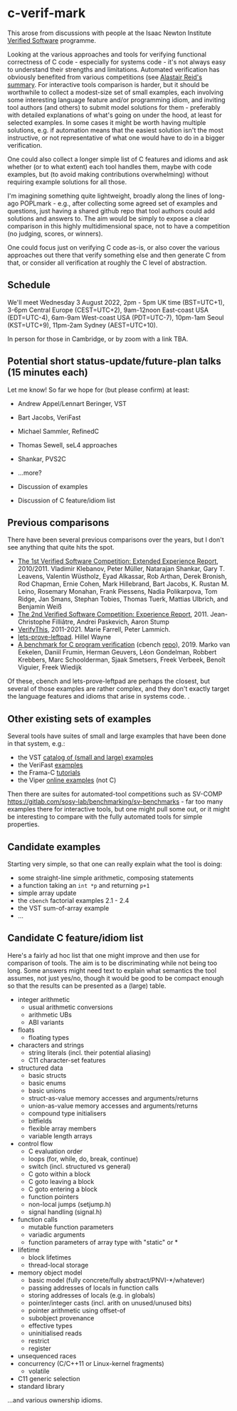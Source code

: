 # c-verif-mark

This arose from discussions with people at the Isaac Newton Institute [Verified Software](https://www.newton.ac.uk/event/vso2/) programme.

Looking at the various approaches and tools for verifying functional correctness of C code - especially for systems code - it's not always easy to understand their strengths and limitations.   Automated verification has obviously benefited from various competitions (see [Alastair Reid's summary](https://alastairreid.github.io/verification-competitions/).  For interactive tools comparison is harder, but it should be worthwhile to collect a modest-size set of small examples, each involving some interesting language feature and/or programming idiom, and inviting tool authors (and others) to submit model solutions for them - preferably with detailed explanations of what's going on under the hood, at least for selected examples.  In some cases it might be worth having multiple solutions, e.g. if automation means that the easiest solution isn't the most instructive, or not representative of what one would have to do in a bigger verification.

One could also collect a longer simple list of C features and idioms and ask whether (or to what extent) each tool handles them, maybe with code examples, but (to avoid making contributions overwhelming) without requiring example solutions for all those.

I'm imagining something quite lightweight, broadly along the lines of long-ago POPLmark - e.g., after collecting some agreed set of examples and questions, just having a shared github repo that tool authors could add solutions and answers to.  The aim would be simply to expose a clear comparison in this highly multidimensional space, not to have a competition (no judging, scores, or winners).

One could focus just on verifying C code as-is, or also cover the various approaches out there that verify something else and then generate C from that, or consider all verification at roughly the C level of abstraction. 

## Schedule

We'll meet Wednesday 3 August 2022, 2pm - 5pm UK time (BST=UTC+1), 3-6pm Central Europe (CEST=UTC+2), 9am-12noon East-coast USA (EDT=UTC-4), 6am-9am West-coast USA (PDT=UTC-7), 10pm-1am Seoul (KST=UTC+9), 11pm-2am Sydney (AEST=UTC+10).

In person for those in Cambridge, or by zoom with a link TBA. 

## Potential short status-update/future-plan talks (15 minutes each)

Let me know!  So far we hope for (but please confirm) at least: 

- Andrew Appel/Lennart Beringer, VST
- Bart Jacobs, VeriFast
- Michael Sammler, RefinedC 
- Thomas Sewell, seL4 approaches
- Shankar, PVS2C

- ...more? 

- Discussion of examples

- Discussion of C feature/idiom list


## Previous comparisons 

There have been several previous comparisons over the years,  but I don't see anything that quite hits the spot. 

- [The 1st Verified Software Competition: Extended Experience Report](https://www.microsoft.com/en-us/research/wp-content/uploads/2016/12/krml214.pdf), 2010/2011.  Vladimir Klebanov, Peter Müller, Natarajan Shankar, Gary T. Leavens, Valentin Wüstholz, Eyad Alkassar, Rob Arthan, Derek Bronish, Rod Chapman, Ernie Cohen, Mark Hillebrand, Bart Jacobs, K. Rustan M. Leino, Rosemary Monahan, Frank Piessens, Nadia Polikarpova, Tom Ridge, Jan Smans, Stephan Tobies, Thomas Tuerk, Mattias Ulbrich, and Benjamin Weiß
- [The 2nd Verified Software Competition: Experience Report](https://hal.inria.fr/hal-00798777/document), 2011. Jean-Christophe Filliâtre, Andrei Paskevich, Aaron Stump
- [VerifyThis](https://www.pm.inf.ethz.ch/research/verifythis.html), 2011-2021. Marie Farrell, Peter Lammich. 
- [lets-prove-leftpad](https://github.com/hwayne/lets-prove-leftpad). Hillel Wayne
- [A benchmark for C program verification](https://www.cs.ru.nl/~freek/cbench/cbench.pdf)  (cbench [repo](https://github.com/cverified/cbench/)), 2019. Marko van Eekelen, Daniil Frumin, Herman Geuvers, Léon Gondelman, Robbert Krebbers, Marc Schoolderman, Sjaak Smetsers, Freek Verbeek, Benoı̂t Viguier, Freek Wiedijk

Of these, cbench and lets-prove-leftpad are perhaps the closest, but several of those examples are rather complex, and they don't exactly target the language features and idioms that arise in systems code. . 


## Other existing sets of examples

Several tools have suites of small and large examples that have been done in that system, e.g.:

- the VST [catalog of (small and large) examples](https://github.com/PrincetonUniversity/VST/blob/master/doc/catalog-of-examples.md)
- the VeriFast [examples](https://github.com/verifast/verifast/tree/master/examples)
- the Frama-C [tutorials](https://frama-c.com/html/tutorials.html)
- the Viper [online examples](http://viper.ethz.ch/examples/binary-search-array.html)   (not C)

Then there are suites for automated-tool competitions such as SV-COMP https://gitlab.com/sosy-lab/benchmarking/sv-benchmarks - far too many examples there for interactive tools, but one might pull some out, or it might be interesting to compare with the fully automated tools for simple properties.


## Candidate examples

Starting very simple, so that one can really explain what the tool is doing:

- some straight-line simple arithmetic, composing statements
- a function taking an `int *p` and returning `p+1`
- simple array update
- the `cbench` factorial examples 2.1 - 2.4
- the VST sum-of-array example
- ...



##  Candidate C feature/idiom list

Here's a fairly ad hoc list that one might improve and then use for comparison of tools.  The aim is to be discriminating while not being too long.  Some answers might need text to explain what semantics the tool assumes, not just yes/no, though it would be good to be compact enough so that the results can be presented as a (large) table. 

- integer arithmetic
    - usual arithmetic conversions
    - arithmetic UBs
    - ABI variants
- floats
    - floating types
- characters and strings
    - string literals (incl. their potential aliasing)
    - C11 character-set features
- structured data
    - basic structs
    - basic enums
    - basic unions
    - struct-as-value memory accesses and arguments/returns
    - union-as-value memory accesses and arguments/returns
    - compound type initialisers
    - bitfields
    - flexible array members
    - variable length arrays
- control flow 
    - C evaluation order
    - loops (for, while, do, break, continue)
    - switch (incl. structured vs general)
    - C goto within a block
    - C goto leaving a block
    - C goto entering a block
    - function pointers
    - non-local jumps (setjump.h)
    - signal handling (signal.h)
- function calls
    - mutable function parameters
    - variadic arguments
    - function parameters of array type with "static" or *
- lifetime
    - block lifetimes
    - thread-local storage
- memory object model
    - basic model (fully concrete/fully abstract/PNVI-*/whatever)
    - passing addresses of locals in function calls
    - storing addresses of locals (e.g. in globals)
    - pointer/integer casts (incl. arith on unused/unused bits)
    - pointer arithmetic using offset-of 
    - subobject provenance
    - effective types
    - uninitialised reads
    - restrict
    - register
- unsequenced races
- concurrency   (C/C++11 or Linux-kernel fragments)
    - volatile
- C11 generic selection
- standard library


...and various ownership idioms.


